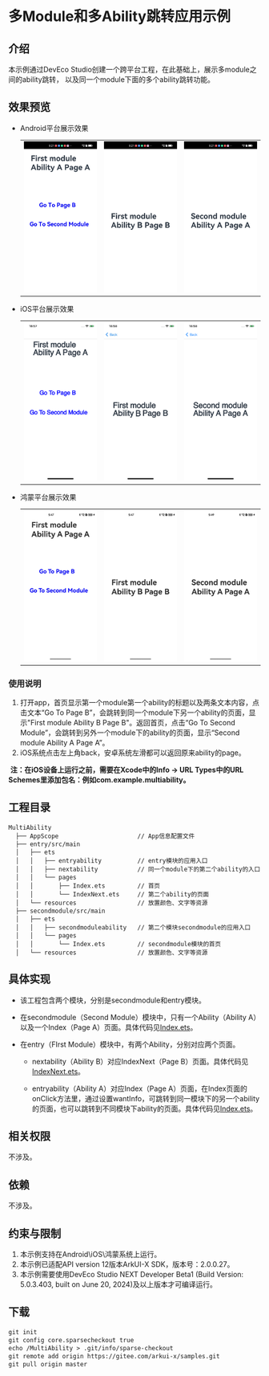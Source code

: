 # 多Module和多Ability跳转应用示例
## 介绍
本示例通过DevEco Studio创建一个跨平台工程，在此基础上，展示多module之间的ability跳转，
以及同一个module下面的多个ability跳转功能。

## 效果预览

+ Android平台展示效果

  <table>
      <tr>
      <td>
          <center>
              <img src="./screenshots/devices/Android_main.jpg">
          </center>
      </td>
      <td>
          <center>
              <img src="./screenshots/devices/Android_first.jpg">
          </center>
      </td>
      <td>
          <center>
              <img src="./screenshots/devices/Android_sec.jpg">
          </center>
      </td>
  </tr>
  </table>

+ iOS平台展示效果

  <table>
      <tr>
      <td>
          <center>
              <img src="./screenshots/devices/ios_main.jpg">
          </center>
      </td>
      <td>
          <center>
              <img src="./screenshots/devices/ios_first.jpg">
          </center>
      </td>
      <td>
          <center>
              <img src="./screenshots/devices/ios_sec.jpg">
          </center>
      </td>
  </tr>
  </table>

+ 鸿蒙平台展示效果

  <table>
      <tr>
      <td>
          <center>
              <img src="./screenshots/devices/oh_main.jpg">
          </center>
      </td>
      <td>
          <center>
              <img src="./screenshots/devices/oh_first.jpg">
          </center>
      </td>
      <td>
          <center>
              <img src="./screenshots/devices/oh_sec.jpg">
          </center>
      </td>
  </tr>
  </table>

### 使用说明

1. 打开app，首页显示第一个module第一个ability的标题以及两条文本内容，点击文本“Go To Page B”，会跳转到同一个module下另一个ability的页面，显示"First module Ability B Page B"。返回首页，点击“Go To Second Module”，会跳转到另外一个module下的ability的页面，显示“Second module Ability A Page A”。
2. iOS系统点击左上角back，安卓系统左滑都可以返回原来ability的page。

​	**注：在iOS设备上运行之前，需要在Xcode中的Info -> URL Types中的URL Schemes里添加包名：例如com.example.multiability。**

## 工程目录

```
MultiAbility
  ├── AppScope                    	// App信息配置文件
  ├── entry/src/main
  │   ├── ets
  │   │   ├── entryability        	// entry模块的应用入口
  │   │   ├── nextability         	// 同一个module下的第二个ability的入口
  │   │   └── pages               
  │   │       ├── Index.ets       	// 首页
  │   │       └── IndexNext.ets   	// 第二个ability的页面
  │   └── resources               	// 放置颜色、文字等资源
  ├── secondmodule/src/main
  │   ├── ets
  │   │   ├── secondmoduleability 	// 第二个模块secondmodule的应用入口
  │   │   └── pages               
  │   │       └── Index.ets       	// secondmodule模块的首页
  │   └── resources               	// 放置颜色、文字等资源
```

## 具体实现

+ 该工程包含两个模块，分别是secondmodule和entry模块。

+ 在secondmodule（Second Module）模块中，只有一个Ability（Ability A）以及一个Index（Page A）页面。具体代码见[Index.ets](secondmodule/src/main/ets/pages/Index.ets)。

+ 在entry（FIrst Module）模块中，有两个Ability，分别对应两个页面。

  - nextability（Ability B）对应IndexNext（Page B）页面。具体代码见[IndexNext.ets](entry/src/main/ets/pages/IndexNext.ets)。

  - entryability（Ability A）对应Index（Page A）页面，在Index页面的onClick方法里，通过设置wantInfo，可跳转到同一模块下的另一个ability的页面，也可以跳转到不同模块下ability的页面。具体代码见[Index.ets](entry/src/main/ets/pages/Index.ets)。

## 相关权限

不涉及。

## 依赖

不涉及。

## 约束与限制

1. 本示例支持在Android\iOS\鸿蒙系统上运行。 
2. 本示例已适配API version 12版本ArkUI-X SDK，版本号：2.0.0.27。 
3. 本示例需要使用DevEco Studio NEXT Developer Beta1 (Build Version: 5.0.3.403, built on June 20, 2024)及以上版本才可编译运行。

## 下载

```
git init
git config core.sparsecheckout true
echo /MultiAbility > .git/info/sparse-checkout
git remote add origin https://gitee.com/arkui-x/samples.git
git pull origin master
```

